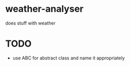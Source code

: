 weather-analyser
================
does stuff with weather

# TODO
- use ABC for abstract class and name it appropriately